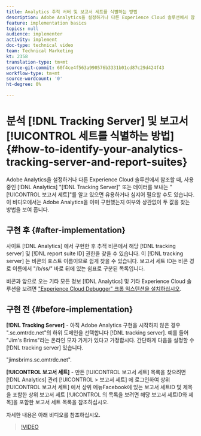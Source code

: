```yaml
---
title: Analytics 추적 서버 및 보고서 세트를 식별하는 방법
description: Adobe Analytics을 설정하거나 다른 Experience Cloud 솔루션에서 참조할 때 사용 중인 Analytics "추적 서버" 또는 데이터를 보내는 "보고서 세트"를 알고 있으면 유용하거나 심지어 필요할 수도 있습니다. 이 비디오에서는 Adobe Analytics을 이미 구현했는지 여부와 상관없이 두 값을 찾는 방법을 보여 줍니다.
feature: implementation basics
topics: null
audience: implementer
activity: implement
doc-type: technical video
team: Technical Marketing
kt: 2358
translation-type: tm+mt
source-git-commit: 60f4ce4f563a990576b3331b01cd87c29d424f43
workflow-type: tm+mt
source-wordcount: '0'
ht-degree: 0%

---
```



# 분석 [!DNL Tracking Server] 및 보고서 [!UICONTROL 세트를 식별하는 방법] {#how-to-identify-your-analytics-tracking-server-and-report-suites}

Adobe Analytics을 설정하거나 다른 Experience Cloud 솔루션에서 참조할 때, 사용 중인 [!DNL Analytics] &quot;[!DNL Tracking Server]&quot; 또는 데이터를 보내는 &quot;[!UICONTROL 보고서 세트]&quot;를 알고 있으면 유용하거나 심지어 필요할 수도 있습니다. 이 비디오에서는 Adobe Analytics을 이미 구현했는지 여부와 상관없이 두 값을 찾는 방법을 보여 줍니다.

## 구현 후 {#after-implementation}

사이트 [!DNL Analytics] 에서 구현한 후 추적 비콘에서 해당 [!DNL tracking server] 및 [!DNL report suite ID] 권한을 찾을 수 있습니다. 이 [!DNL tracking server] 는 비콘의 호스트 이름이므로 쉽게 찾을 수 있습니다. 보고서 세트  ID는 비콘 경로 이름에서 &quot;/b/ss/&quot; 바로 뒤에 있는 쉼표로 구분된 목록입니다.

비콘과 앞으로 오는 기타 모든 정보 [!DNL Analytics] 및 기타 Experience Cloud 솔루션을 보려면 [&quot;Experience Cloud Debugger&quot; 크롬 익스텐션을 설치하십시오](https://chrome.google.com/webstore/detail/adobe-experience-cloud-de/ocdmogmohccmeicdhlhhgepeaijenapj?hl=en).

## 구현 전 {#before-implementation}

**[!DNL Tracking Server]** - 아직 Adobe Analytics 구현을 시작하지 않은 경우 &quot;.sc.omtrdc.net&quot;의 하위 도메인을 선택합니다 [!DNL tracking server]. 예를 들어 &quot;Jim&#39;s Brims&quot;라는 온라인 모자 가게가 있다고 가정합시다. 간단하게 다음을 설정할 수 [!DNL tracking server] 있습니다.

&quot;jimsbrims.sc.omtrdc.net&quot;.

**[!UICONTROL 보고서 세트]** - 만든 [!UICONTROL 보고서 세트] 목록을 찾으려면 [!DNL Analytics] 관리 [!UICONTROL > 보고서 세트] 에 로그인하여 상위 [!UICONTROL 보고서 세트] 에서 상위 메뉴Facebook에 있는 보고서 세트ID 및 제목을 포함한 상위 보고서 세트 [!UICONTROL 의 목록을 보려면 해당 보고서 세트ID와 제목]을 포함한 보고서 세트 목록을 참조하십시오.

자세한 내용은 아래 비디오를 참조하십시오.

>[!VIDEO](https://video.tv.adobe.com/v/26061/?quality=12)
